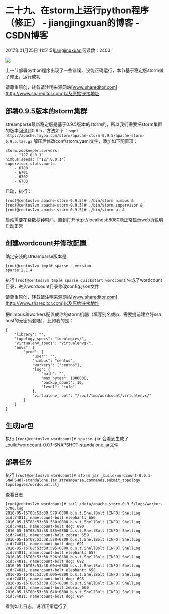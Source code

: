 # 二十九、在storm上运行python程序（修正） - jiangjingxuan的博客 - CSDN博客





2017年01月25日 11:51:51[jiangjingxuan](https://me.csdn.net/jiangjingxuan)阅读数：2403












![](http://www.shareditor.com/uploads/media/default/0001/01/thumb_117_default_big.jpeg)



上一节部署python程序出现了一些错误，没能正确运行，本节基于稳定版storm做了修正，运行成功

请尊重原创，转载请注明来源网站[www.shareditor.com](http://www.shareditor.com)以及原始链接地址

## 部署0.9.5版本的storm集群



streamparse最新稳定版是基于0.9.5版本的storm的，所以我们需要把storm集群的版本回退到0.9.5，方法如下：
`wget http://apache.fayea.com/storm/apache-storm-0.9.5/apache-storm-0.9.5.tar.gz`
解压后修改conf/storm.yaml文件，添加如下配置项：

```
storm.zookeeper.servers:
    - "127.0.0.1"
nimbus.seeds: ["127.0.0.1"]
supervisor.slots.ports:
    - 6700
    - 6701
    - 6702
    - 6703
```

启动，执行：

```
[root@centos7vm apache-storm-0.9.5]# ./bin/storm nimbus &
[root@centos7vm apache-storm-0.9.5]# ./bin/storm supervisor &
[root@centos7vm apache-storm-0.9.5]# ./bin/storm ui &
```

启动需要花费数秒钟时间，直到打开http://localhost:8080能正常显示web页说明启动正常



## 创建wordcount并修改配置



确定安装的streamparse版本是

```
[root@centos7vm tmp]# sparse --version
sparse 2.1.4
```

执行
`[root@centos7vm tmp]# sparse quickstart wordcount`
生成了wordcount目录，进入wordcount目录修改config.json文件

请尊重原创，转载请注明来源网站[www.shareditor.com](http://www.shareditor.com)以及原始链接地址

把nimbus和workers配置成你的storm机器（填写别名或ip，需要提前建立好ssh host的无密码登陆），比如我的是：

```
{
    "library": "",
    "topology_specs": "topologies/",
    "virtualenv_specs": "virtualenvs/",
    "envs": {
        "prod": {
            "user": "",
            "nimbus": "centos",
            "workers": ["centos"],
            "log": {
                "path": "",
                "max_bytes": 1000000,
                "backup_count": 10,
                "level": "info"
            },
            "virtualenv_root": "/root/tmp/wordcount/virtualenvs/"
        }
    }
}
```



## 生成jar包



执行
`[root@centos7vm wordcount]# sparse jar`
会看到生成了_build/wordcount-0.0.1-SNAPSHOT-standalone.jar文件



## 部署任务



执行
`[root@centos7vm wordcount]# storm jar _build/wordcount-0.0.1-SNAPSHOT-standalone.jar streamparse.commands.submit_topology topologies/wordcount.clj`


查看日志

```
[root@centos7vm wordcount]# tail /data/apache-storm-0.9.5/logs/worker-6700.log
2016-05-16T08:53:38.579+0800 b.s.t.ShellBolt [INFO] ShellLog pid:74811, name:count-bolt elephant: 656
2016-05-16T08:53:38.580+0800 b.s.t.ShellBolt [INFO] ShellLog pid:74811, name:count-bolt dog: 690
2016-05-16T08:53:38.585+0800 b.s.t.ShellBolt [INFO] ShellLog pid:74811, name:count-bolt zebra: 659
2016-05-16T08:53:38.588+0800 b.s.t.ShellBolt [INFO] ShellLog pid:74811, name:count-bolt dog: 691
2016-05-16T08:53:38.595+0800 b.s.t.ShellBolt [INFO] ShellLog pid:74811, name:count-bolt elephant: 657
2016-05-16T08:53:38.596+0800 b.s.t.ShellBolt [INFO] ShellLog pid:74811, name:count-bolt dog: 692
2016-05-16T08:53:38.604+0800 b.s.t.ShellBolt [INFO] ShellLog pid:74811, name:count-bolt elephant: 658
2016-05-16T08:53:38.606+0800 b.s.t.ShellBolt [INFO] ShellLog pid:74811, name:count-bolt dog: 693
2016-05-16T08:53:38.635+0800 b.s.t.ShellBolt [INFO] ShellLog pid:74811, name:count-bolt zebra: 660
2016-05-16T08:53:38.640+0800 b.s.t.ShellBolt [INFO] ShellLog pid:74811, name:count-bolt dog: 694
```

看到如上日志，说明正常运行了




